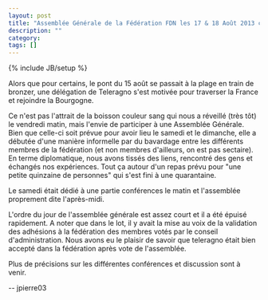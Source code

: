 ```yaml
---
layout: post
title: "Assemblée Générale de la Fédération FDN les 17 & 18 Août 2013 chez Pclight89"
description: ""
category: 
tags: []
---
```

{% include JB/setup %}

Alors que pour certains, le pont du 15 août se passait à la plage en train de bronzer, une délégation de Teleragno s'est motivée pour traverser la France et rejoindre la Bourgogne.

Ce n'est pas l'attrait de la boisson couleur sang qui nous a réveillé (très tôt) le vendredi matin, mais l'envie de participer à une Assemblée Générale.
Bien que celle-ci soit prévue pour avoir lieu le samedi et le dimanche, elle a débutée d'une manière informelle par du bavardage entre les différents membres de la fédération (et non membres d'ailleurs, on est pas sectaire).
En terme diplomatique, nous avons tissés des liens, rencontré des gens et échangés nos expériences.
Tout ça autour d'un repas prévu pour "une petite quinzaine de personnes" qui s'est fini à une quarantaine.

 Le samedi était dédié à une partie conférences le matin et l'assemblée proprement dite l'après-midi.
 
 L'ordre du jour de l'assemblée générale est assez court et il a été épuisé rapidement.
 A noter que dans le lot, il y avait la mise au voix de la validation des adhésions à la fédération des membres votés par le conseil d'administration.
Nous avons eu le plaisir de savoir que teleragno était bien accepté dans la fédération après vote de l'assemblée.

Plus de précisions sur les différentes conférences et discussion sont à venir.

-- 
jpierre03
